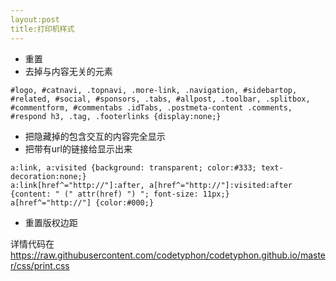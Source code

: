 ```yaml
---
layout:post
title:打印机样式
---
```


* 重置
* 去掉与内容无关的元素

```
#logo, #catnavi, .topnavi, .more-link, .navigation, #sidebartop, #related, #social, #sponsors, .tabs, #allpost, .toolbar, .splitbox, #commentform, #commentabs .idTabs, .postmeta-content .comments, #respond h3, .tag, .footerlinks {display:none;}

```

* 把隐藏掉的包含交互的内容完全显示
* 把带有url的链接给显示出来

```
a:link, a:visited {background: transparent; color:#333; text-decoration:none;}
a:link[href^="http://"]:after, a[href^="http://"]:visited:after {content: " (" attr(href) ") "; font-size: 11px;}
a[href^="http://"] {color:#000;} 
```

* 重置版权边距

详情代码在 https://raw.githubusercontent.com/codetyphon/codetyphon.github.io/master/css/print.css
